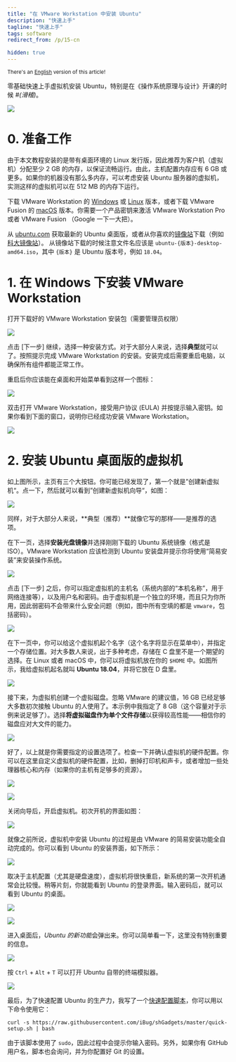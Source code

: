 ```yaml
---
title: "在 VMware Workstation 中安装 Ubuntu"
description: "快速上手"
tagline: "快速上手"
tags: software
redirect_from: /p/15-cn

hidden: true
---
```


<sup>There's an [English](/p/15) version of this article!</sup>

零基础快速上手虚拟机安装 Ubuntu，特别是在《操作系统原理与设计》开课的时候 *#(滑稽)*。

![](/image/setup-vmware/vmware-splash.png)

# 0. 准备工作

由于本文教程安装的是带有桌面环境的 Linux 发行版，因此推荐为客户机（虚拟机）分配至少 2 GB 的内存，以保证流畅运行。由此，主机配置内存应有 6 GB 或更多。如果你的机器没有那么多内存，可以考虑安装 Ubuntu 服务器的虚拟机，实测这样的虚拟机可以在 512 MB 的内存下运行。

下载 VMware Workstation 的 [Windows][vmware-w] 或 [Linux][vmware-l] 版本，或者下载 VMware Fusion 的 [macOS][vmware-m] 版本。你需要一个产品密钥来激活 VMware Workstation Pro 或者 VMware Fusion （Google 一下一大把）。

从 [ubuntu.com][1] 获取最新的 Ubuntu 桌面版，或者从你喜欢的[镜像站][2]下载（例如[科大镜像站][3]）。 从镜像站下载的时候注意文件名应该是 `ubuntu-{版本}-desktop-amd64.iso`，其中 `{版本}` 是 Ubuntu 版本号，例如 `18.04`。

# 1. 在 Windows 下安装 VMware Workstation

打开下载好的 VMware Workstation 安装包（需要管理员权限）

![](/image/setup-vmware/vm-1.png)

点击 \[下一步\] 继续，选择一种安装方式。对于大部分人来说，选择**典型**就可以了。按照提示完成 VMware Workstation 的安装。安装完成后需要重启电脑，以确保所有组件都能正常工作。

重启后你应该能在桌面和开始菜单看到这样一个图标：

![](/image/setup-vmware/Win10-tile.png)

双击打开 VMware Workstation，接受用户协议 (EULA) 并按提示输入密钥。如果你看到下面的窗口，说明你已经成功安装 VMware Workstation。

![](/image/setup-vmware/home-page.png)

# 2. 安装 Ubuntu 桌面版的虚拟机

如上图所示，主页有三个大按钮。你可能已经发现了，第一个就是”创建新虚拟机“。点一下，然后就可以看到”创建新虚拟机向导“，如图：

![](/image/setup-vmware/nvmw-1.png)

同样，对于大部分人来说，**典型（推荐）**就像它写的那样——是推荐的选项。

在下一页，选择**安装光盘镜像**并选择刚刚下载的 Ubuntu 系统镜像（格式是 ISO）。VMware Workstation 应该检测到 Ubuntu 安装盘并提示你将使用“简易安装”来安装操作系统。

![](/image/setup-vmware/nvmw-2.png)

点击 \[下一步\] 之后，你可以指定虚拟机的主机名（系统内部的“本机名称”，用于网络连接等），以及用户名和密码。由于虚拟机是一个独立的环境，而且只为你所用，因此弱密码不会带来什么安全问题（例如，图中所有空填的都是 `vmware`，包括密码）。

![](/image/setup-vmware/nvmw-3.png)

在下一页中，你可以给这个虚拟机起个名字（这个名字将显示在菜单中），并指定一个存储位置。对大多数人来说，出于多种考虑，存储在 C 盘里不是一个期望的选择。在 Linux 或者 macOS 中，你可以将虚拟机放在你的 `$HOME` 中。如图所示，我给虚拟机起名就叫 **Ubuntu 18.04**，并将它放在 D 盘里。

![](/image/setup-vmware/nvmw-4.png)

接下来，为虚拟机创建一个虚拟磁盘。忽略 VMware 的建议值，16 GB 已经足够大多数初次接触 Ubuntu 的人使用了。本示例中我指定了 8 GB（这个容量对于示例来说足够了）。选择**将虚拟磁盘作为单个文件存储**以获得较高性能——相信你的磁盘应对大文件的能力。

![](/image/setup-vmware/nvmw-5.png)

好了，以上就是你需要指定的设置选项了。检查一下并确认虚拟机的硬件配置。你可以在这里自定义虚拟机的硬件配置，比如，删掉打印机和声卡，或者增加一些处理器核心和内存（如果你的主机有足够多的资源）。

![](/image/setup-vmware/nvmw-6.png)

![](/image/setup-vmware/nvmw-7.png)

关闭向导后，开启虚拟机。初次开机的界面如图：

![](/image/setup-vmware/u-1.png)

就像之前所说，虚拟机中安装 Ubuntu 的过程是由 VMware 的简易安装功能全自动完成的。你可以看到 Ubuntu 的安装界面，如下所示：

![](/image/setup-vmware/u-2.png)

取决于主机配置（尤其是硬盘速度），虚拟机将很快重启，新系统的第一次开机通常会比较慢。稍等片刻，你就能看到 Ubuntu 的登录界面。输入密码后，就可以看到 Ubuntu 的桌面。

![](/image/setup-vmware/u-3.png)

![](/image/setup-vmware/u-4.png)

进入桌面后，*Ubuntu 的新功能*会弹出来。你可以简单看一下，这里没有特别重要的信息。

![](/image/setup-vmware/u-5.png)

按 `Ctrl` + `Alt` + `T` 可以打开 Ubuntu 自带的终端模拟器。

![](/image/setup-vmware/u-6.png)

最后，为了快速配置 Ubuntu 的生产力，我写了一个[快速配置脚本][script]，你可以用以下命令使用它：

```shell
curl -s https://raw.githubusercontent.com/iBug/shGadgets/master/quick-setup.sh | bash
```

由于该脚本使用了 `sudo`，因此过程中会提示你输入密码。另外，如果你有 GitHub 用户名，脚本也会询问，并为你配置好 Git 的设置。

  [1]: https://www.ubuntu.com/download/desktop
  [2]: https://launchpad.net/ubuntu/+cdmirrors
  [3]: https://mirrors.ustc.edu.cn/ubuntu-releases/bionic/
  [vmware-w]: https://www.vmware.com/go/getworkstation-win
  [vmware-m]: https://www.vmware.com/go/getfusion
  [vmware-l]: https://www.vmware.com/go/getworkstation-linux
  [kb]: https://kb.vmware.com/articleview?docid=2098121
  [script]: https://github.com/iBug/shGadgets/blob/master/quick-setup.sh

